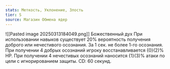 ```yaml
---
stats: Меткость, Уклонение, Злость
tier: S
source: Магазин Обмена ядер
---
```

![[Pasted image 20250313184049.png]]
Божественный дух
При использовании навыков существует 20% вероятность получения доброго или нечестивого осознания. За 1 сек. не более 1-го осознания. При получении 4 добрых осознаний игроку восстанавливается {0}(2)% HP. При получении 4 нечестивых осознаний наносится {1}(3)% атаки по цели с игнорированием защиты. CD: 60 секунд.
